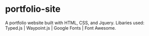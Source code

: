 # portfolio-site

A portfolio website built with HTML, CSS, and Jquery.
Libaries used: Typed.js | Waypoint.js | Google Fonts | Font Awesome.
